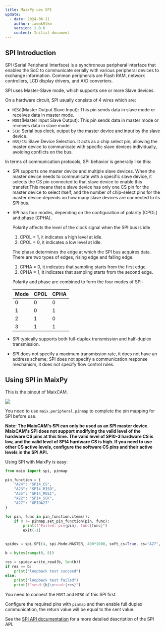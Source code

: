 ```yaml
---
title: MaixPy ues SPI
update:
  - date: 2024-06-11
    author: iawak9lkm
    version: 1.0.0
    content: Initial document
---
```


## SPI Introduction

SPI (Serial Peripheral Interface) is a synchronous peripheral interface that enables the SoC to communicate serially with various peripheral devices to exchange information. Common peripherals are Flash RAM, network controllers, LCD display drivers, and A/D converters.

SPI uses Master-Slave mode, which supports one or more Slave devices.

On a hardware circuit, SPI usually consists of 4 wires which are:

* `MISO`(Master Output Slave Input): This pin sends data in slave mode or receives data in master mode.
* `MOSI`(Master Input Slave Output): This pin sends data in master mode or receives data in slave mode.
* `SCK`: Serial bus clock, output by the master device and input by the slave device.
* `NSS/CS`:  Slave Device Selection. It acts as a chip select pin, allowing the master device to communicate with specific slave devices individually, avoiding conflicts on the bus.

In terms of communication protocols, SPI behavior is generally like this:

* SPI supports one master device and multiple slave devices. When the master device needs to communicate with a specific slave device, it selects the CS pin connected to that slave device to enable this transfer.This means that a slave device has only one CS pin for the master device to select itself, and the number of chip-select pins for the master device depends on how many slave devices are connected to its SPI bus.

* SPI has four modes, depending on the configuration of polarity (CPOL) and phase (CPHA).

  Polarity affects the level of the clock signal when the SPI bus is idle.

  1. CPOL = 1, it indicates a high level at idle.
  2. CPOL = 0, it indicates a low level at idle.

  The phase determines the edge at which the SPI bus acquires data. There are two types of edges, rising edge and falling edge.

  1. CPHA = 0, it indicates that sampling starts from the first edge.
  2. CPHA = 1, it indicates that sampling starts from the second edge.

  Polarity and phase are combined to form the four modes of SPI:

  | Mode | CPOL | CPHA |
  | ---- | ---- | ---- |
  | 0    | 0    | 0    |
  | 1    | 0    | 1    |
  | 2    | 1    | 0    |
  | 3    | 1    | 1    |

* SPI typically supports both full-duplex transmission and half-duplex transmission.

* SPI does not specify a maximum transmission rate, it does not have an address scheme; SPI does not specify a communication response mechanism, it does not specify flow control rules.

## Using SPI in MaixPy

This is the pinout of MaixCAM.

![](http://wiki.sipeed.com/hardware/zh/lichee/assets/RV_Nano/intro/RV_Nano_3.jpg)

You need to use `maix.peripheral.pinmap` to complete the pin mapping for SPI before use.

**Note: The MaixCAM's SPI can only be used as an SPI master device. MaixCAM's SPI does not support modifying the valid level of the hardware CS pins at this time. The valid level of SPI0-3 hardware CS is low, and the valid level of SPI4 hardware CS is high. If you need to use other CS active levels, configure the software CS pins and their active levels in the SPI API.**

Using SPI with MaixPy is easy:

```python
from maix import spi, pinmap

pin_function = {
    "A24": "SPI4_CS",
    "A23": "SPI4_MISO",
    "A25": "SPI4_MOSI",
    "A22": "SPI4_SCK",
    "A27": "GPIOA27"
}

for pin, func in pin_function.items():
    if 0 != pinmap.set_pin_function(pin, func):
        print(f"Failed: pin{pin}, func{func}")
        exit(-1)
        

spidev = spi.SPI(4, spi.Mode.MASTER, 400*1000, soft_cs=True, cs="A27", cs_enable=0)

b = bytes(range(0, 8))

res = spidev.write_read(b, len(b))
if res == b:
    print("loopback test succeed")
else:
    print("loopback test failed")
    print(f"send:{b}\nread:{res}")
```

You need to connect the `MOSI` and `MISO` of this SPI first.

Configure the required pins with `pinmap` and then enable full duplex communication, the return value will be equal to the sent value.


See the [SPI API documentation]((../../../api/maix/peripheral/spi.md)) for a more detailed description of the SPI API.
